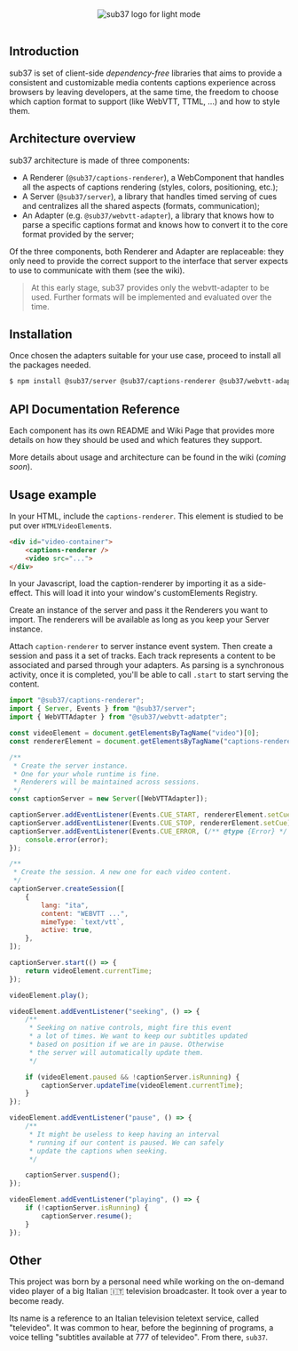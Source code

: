 <div align="center">
	<br>
	<br>
	<picture>
		<source media="(prefers-color-scheme: dark)"
			srcset="https://github.com/alexandercerutti/sub37/raw/master/assets/logo-dark.svg?sanitize=true"
		>
		<img
			alt="sub37 logo for light mode"
			src="https://github.com/alexandercerutti/sub37/raw/master/assets/logo-light.svg?sanitize=true"
		>
	</picture>
	<br>
	<br>
</div>

## Introduction

sub37 is set of client-side _dependency-free_ libraries that aims to provide a consistent and customizable media contents captions experience across browsers by leaving developers, at the same time, the freedom to choose which caption format to support (like WebVTT, TTML, ...) and how to style them.

## Architecture overview

sub37 architecture is made of three components:

- A Renderer (`@sub37/captions-renderer`), a WebComponent that handles all the aspects of captions rendering (styles, colors, positioning, etc.);
- A Server (`@sub37/server`), a library that handles timed serving of cues and centralizes all the shared aspects (formats, communication);
- An Adapter (e.g. `@sub37/webvtt-adapter`), a library that knows how to parse a specific captions format and knows how to convert it to the core format provided by the server;

Of the three components, both Renderer and Adapter are replaceable: they only need to provide the correct support to the interface that server expects to use to communicate with them (see the wiki).

> At this early stage, sub37 provides only the webvtt-adapter to be used. Further formats will be implemented and evaluated over the time.

## Installation

Once chosen the adapters suitable for your use case, proceed to install all the packages needed.

```sh
$ npm install @sub37/server @sub37/captions-renderer @sub37/webvtt-adapter
```

## API Documentation Reference

Each component has its own README and Wiki Page that provides more details on how they should be used and which features they support.

More details about usage and architecture can be found in the wiki (_coming soon_).

## Usage example

In your HTML, include the `captions-renderer`. This element is studied to be put over `HTMLVideoElement`s.

```html
<div id="video-container">
	<captions-renderer />
	<video src="...">
</div>
```

In your Javascript, load the caption-renderer by importing it as a side-effect. This will load it into your window's customElements Registry.

Create an instance of the server and pass it the Renderers you want to import. The renderers will be available as long as you keep your Server instance.

Attach `caption-renderer` to server instance event system. Then create a session and pass it a set of tracks. Each track represents a content to be associated and parsed through your adapters.
As parsing is a synchronous activity, once it is completed, you'll be able to call `.start` to start serving the content.

```javascript
import "@sub37/captions-renderer";
import { Server, Events } from "@sub37/server";
import { WebVTTAdapter } from "@sub37/webvtt-adatpter";

const videoElement = document.getElementsByTagName("video")[0];
const rendererElement = document.getElementsByTagName("captions-renderer")[0];

/**
 * Create the server instance.
 * One for your whole runtime is fine.
 * Renderers will be maintained across sessions.
 */
const captionServer = new Server([WebVTTAdapter]);

captionServer.addEventListener(Events.CUE_START, rendererElement.setCue);
captionServer.addEventListener(Events.CUE_STOP, rendererElement.setCue);
captionServer.addEventListener(Events.CUE_ERROR, (/** @type {Error} */ error) => {
	console.error(error);
});

/**
 * Create the session. A new one for each video content.
 */
captionServer.createSession([
	{
		lang: "ita",
		content: "WEBVTT ...",
		mimeType: `text/vtt`,
		active: true,
	},
]);

captionServer.start(() => {
	return videoElement.currentTime;
});

videoElement.play();

videoElement.addEventListener("seeking", () => {
	/**
	 * Seeking on native controls, might fire this event
	 * a lot of times. We want to keep our subtitles updated
	 * based on position if we are in pause. Otherwise
	 * the server will automatically update them.
	 */

	if (videoElement.paused && !captionServer.isRunning) {
		captionServer.updateTime(videoElement.currentTime);
	}
});

videoElement.addEventListener("pause", () => {
	/**
	 * It might be useless to keep having an interval
	 * running if our content is paused. We can safely
	 * update the captions when seeking.
	 */

	captionServer.suspend();
});

videoElement.addEventListener("playing", () => {
	if (!captionServer.isRunning) {
		captionServer.resume();
	}
});
```

## Other

This project was born by a personal need while working on the on-demand video player of a big Italian 🇮🇹 television broadcaster. It took over a year to become ready.

Its name is a reference to an Italian television teletext service, called "televideo". It was common to hear, before the beginning of programs, a voice telling "subtitles available at 777 of televideo". From there, `sub37`.
